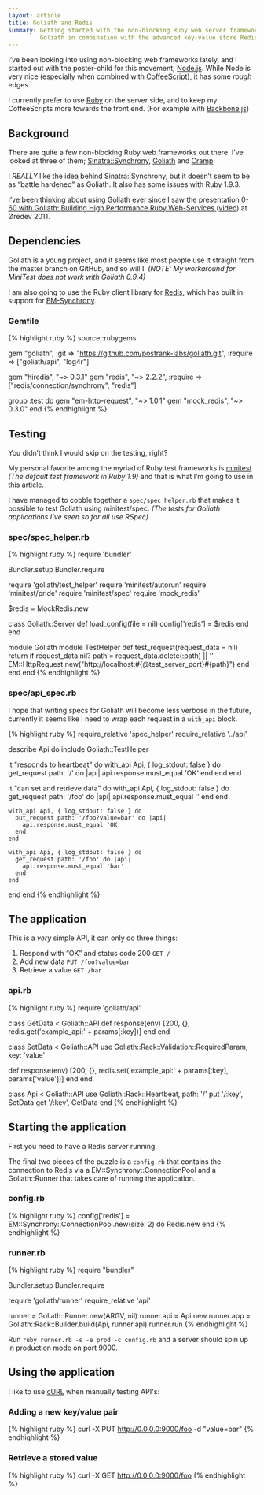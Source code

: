```yaml
---
layout: article
title: Goliath and Redis
summary: Getting started with the non-blocking Ruby web server framework
         Goliath in combination with the advanced key-value store Redis.
---
```

I’ve been looking into using non-blocking web frameworks lately, and I started
out with the poster-child for this movement; [Node.js](http://nodejs.org/).
While Node is very nice (especially when combined with
[CoffeeScript](http://coffeescript.org/)), it has some *rough* edges.

I currently prefer to use [Ruby](http://ruby-lang.org/) on the server side,
and to keep my CoffeeScripts more towards the front end. (For example
with [Backbone.js](http://documentcloud.github.com/backbone/))

## Background

There are quite a few non-blocking Ruby web frameworks out there.
I’ve looked at three of them;
[Sinatra::Synchrony](http://kyledrake.net/sinatra-synchrony/),
[Goliath](http://goliath.io/) and [Cramp](http://cramp.in/).

I *REALLY* like the idea behind Sinatra::Synchrony, but it doesn’t seem
to be as “battle hardened” as Goliath. It also has some issues
with Ruby 1.9.3.

I’ve been thinking about using Goliath ever since I saw the presentation
[0-60 with Goliath: Building High Performance Ruby Web-Services
](http://www.slideshare.net/igrigorik/060-with-goliath-high-performance-web-services)
([video](http://confreaks.net/videos/653)) at Øredev 2011.

## Dependencies

Goliath is a young project, and it seems like most people use it straight
from the master branch on GitHub, and so will I. *(NOTE: My workaround 
for MiniTest does not work with Goliath 0.9.4)*

I am also going to use the Ruby client library for [Redis](http://redis.io/),
which has built in support for
[EM-Synchrony](https://github.com/igrigorik/em-synchrony).

### Gemfile

{% highlight ruby %}
source :rubygems

gem "goliath",
    :git => "https://github.com/postrank-labs/goliath.git",
    :require => ["goliath/api", "log4r"]

gem "hiredis", "~> 0.3.1"
gem "redis",   "~> 2.2.2",
    :require => ["redis/connection/synchrony", "redis"]

group :test do
  gem "em-http-request", "~> 1.0.1"
  gem "mock_redis", "~> 0.3.0"
end
{% endhighlight %}

## Testing

You didn’t think I would skip on the testing, right?

My personal favorite among the myriad of Ruby test frameworks is
[minitest](https://github.com/seattlerb/minitest)
*(The default test framework in Ruby 1.9)* and that is
what I’m going to use in this article.

I have managed to cobble together a `spec/spec_helper.rb` that makes it
possible to test Goliath using minitest/spec.
*(The tests for Goliath applications I’ve seen so far all use RSpec)*

### spec/spec_helper.rb

{% highlight ruby %}
require 'bundler'

Bundler.setup
Bundler.require

require 'goliath/test_helper'
require 'minitest/autorun'
require 'minitest/pride'
require 'minitest/spec'
require 'mock_redis'

$redis = MockRedis.new

class Goliath::Server
  def load_config(file = nil)
    config['redis'] = $redis
  end
end

module Goliath
  module TestHelper
    def test_request(request_data = nil)
      return if request_data.nil?
      path = request_data.delete(:path) || ''
      EM::HttpRequest.new("http://localhost:#{@test_server_port}#{path}")
    end
  end
end
{% endhighlight %}

### spec/api_spec.rb

I hope that writing specs for Goliath will become less verbose in the
future, currently it seems like I need to wrap each request in a
`with_api` block.

{% highlight ruby %}
require_relative 'spec_helper'
require_relative '../api'

describe Api do
  include Goliath::TestHelper

  it "responds to heartbeat" do
    with_api Api, { log_stdout: false } do
      get_request path: '/' do |api|
        api.response.must_equal 'OK'
      end
    end
  end

  it "can set and retrieve data" do
    with_api Api, { log_stdout: false } do
      get_request path: '/foo' do |api|
        api.response.must_equal ''
      end
    end

    with_api Api, { log_stdout: false } do
      put_request path: '/foo?value=bar' do |api|
        api.response.must_equal 'OK'
      end
    end

    with_api Api, { log_stdout: false } do
      get_request path: '/foo' do |api|
        api.response.must_equal 'bar'
      end
    end
  end
end
{% endhighlight %}

## The application

This is a _very_ simple API, it can only do three things:

 1. Respond with “OK” and status code 200 `GET /`
 2. Add new data `PUT /foo?value=bar`
 3. Retrieve a value `GET /bar`

### api.rb

{% highlight ruby %}
require 'goliath/api'

class GetData < Goliath::API
  def response(env)
    [200, {}, redis.get('example_api:' + params[:key])]
  end
end

class SetData < Goliath::API
  use Goliath::Rack::Validation::RequiredParam, key: 'value'

  def response(env)
    [200, {}, redis.set('example_api:' + params[:key], params['value'])]
  end
end

class Api < Goliath::API
  use Goliath::Rack::Heartbeat, path: '/'
  put '/:key', SetData
  get '/:key', GetData
end
{% endhighlight %} 

## Starting the application

First you need to have a Redis server running.

The final two pieces of the puzzle is a `config.rb` that contains the connection to Redis via a
EM::Synchrony::ConnectionPool and a Goliath::Runner that takes care of running the application.

### config.rb

{% highlight ruby %}
config['redis'] = EM::Synchrony::ConnectionPool.new(size: 2) do
  Redis.new
end
{% endhighlight %} 

### runner.rb

{% highlight ruby %}
require "bundler"

Bundler.setup
Bundler.require

require 'goliath/runner'
require_relative 'api'

runner = Goliath::Runner.new(ARGV, nil)
runner.api = Api.new
runner.app = Goliath::Rack::Builder.build(Api, runner.api)
runner.run
{% endhighlight %}


Run `ruby runner.rb -s -e prod -c config.rb` and a server should spin up in production mode on port 9000.

## Using the application

I like to use [cURL](http://curl.haxx.se/) when manually testing API's:

### Adding a new key/value pair

{% highlight ruby %}
curl -X PUT http://0.0.0.0:9000/foo -d "value=bar"
{% endhighlight %}

### Retrieve a stored value

{% highlight ruby %}
curl -X GET http://0.0.0.0:9000/foo
{% endhighlight %}
